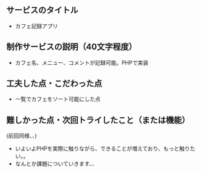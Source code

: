 ## サービスのタイトル
- カフェ記録アプリ
## 制作サービスの説明（40文字程度）
- カフェ名、メニュー、コメントが記録可能。PHPで実装
## 工夫した点・こだわった点
- 一覧でカフェをソート可能にした点
## 難しかった点・次回トライしたこと（または機能）
(前回同様、、)
- いよいよPHPを実際に触りながら、できることが増えており、もっと触りたい。。
- なんとか課題についていきます、、
